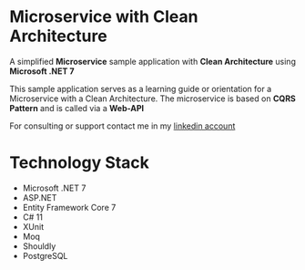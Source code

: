 # Microservice with Clean Architecture
A simplified **Microservice** sample application with **Clean Architecture** using **Microsoft .NET 7**

This sample application serves as a learning guide or orientation for a Microservice with a Clean Architecture.
The microservice is based on **CQRS Pattern** and is called via a **Web-API**

For consulting or support contact me in my [linkedin account](https://www.linkedin.com/in/faysal-belkhadir)

# Technology Stack
- Microsoft .NET 7
- ASP.NET
- Entity Framework Core 7
- C# 11
- XUnit
- Moq
- Shouldly
- PostgreSQL
